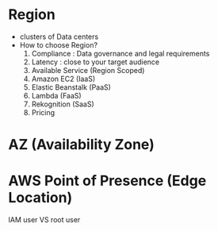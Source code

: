 # Region 
- clusters of Data centers
- How to choose Region?
  1. Compliance : Data governance and legal requirements
  2. Latency : close to your target audience 
  3. Available Service (Region Scoped)
    1. Amazon EC2 (IaaS)
    2. Elastic Beanstalk (PaaS)
    3. Lambda (FaaS)
    4. Rekognition (SaaS)
  4. Pricing
# AZ (Availability Zone)
# AWS Point of Presence (Edge Location)
IAM user VS root user
